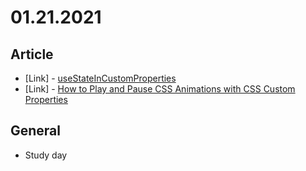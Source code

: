 # 01.21.2021

## Article

- \[Link\] - [useStateInCustomProperties](https://css-tricks.com/usestateincustomproperties/)
- \[Link\] - [How to Play and Pause CSS Animations with CSS Custom Properties](https://css-tricks.com/how-to-play-and-pause-css-animations-with-css-custom-properties/)

## General

- Study day
